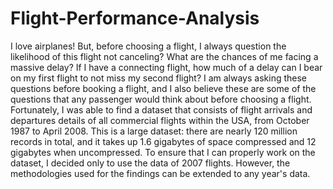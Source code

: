 # Flight-Performance-Analysis
I love airplanes! But, before choosing a flight, I always question the likelihood of this flight not canceling? What are the chances of me facing a massive delay? If I have a connecting flight, how much of a delay can I bear on my first flight to not miss my second flight? I am always asking these questions before booking a flight, and I also believe these are some of the questions that any passenger would think about before choosing a flight. Fortunately, I was able to find a dataset that consists of flight arrivals and departures details of all commercial flights within the USA, from October 1987 to April 2008. This is a large dataset: there are nearly 120 million records in total, and it takes up 1.6 gigabytes of space compressed and 12 gigabytes when uncompressed. To ensure that I can properly work on the dataset, I decided only to use the data of 2007 flights. However, the methodologies used for the findings can be extended to any year's data.
